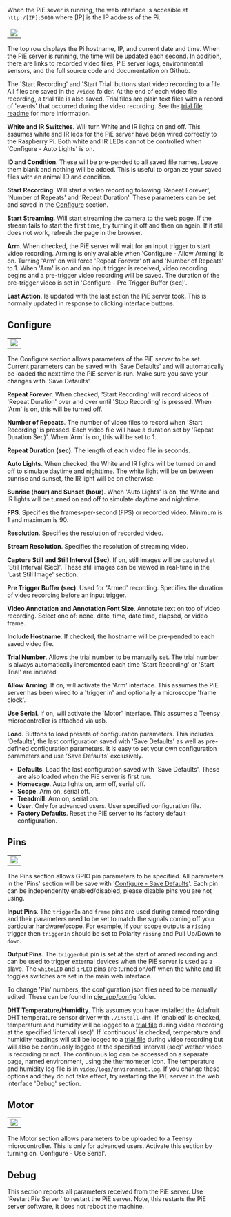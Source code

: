 When the PiE sever is running, the web interface is accesible at `http:/[IP]:5010` where [IP] is the IP address of the Pi.

<A id="web-main"></a>

<table><tr><td>
<IMG SRC="../img/web/web_main.png">
</td></tr></table>

The top row displays the Pi hostname, IP, and current date and time. When the PiE server is running, the time will be updated each second. In addition, there are links to recorded video files, PiE server logs, environmental sensors, and the full source code and documentation on Github.

The 'Start Recording' and 'Start Trial' buttons start video recording to a file. All files are saved in the `/video` folder. At the end of each video file recording, a trial file is also saved. Trial files are plain text files with a record of 'events' that occurred during the video recording. See the [trial file readme](trial-file.md) for more information.
 
**White and IR Switches**. Will turn White and IR lights on and off. This assumes white and IR leds for the PiE server have been wired correctly to the Raspberry Pi. Both white and IR LEDs cannot be controlled when 'Configure - Auto Lights' is on.

**ID and Condition**. These will be pre-pended to all saved file names. Leave them blank and nothing will be added. This is useful to organize your saved files with an animal ID and condition.

**Start Recording**. Will start a video recording following 'Repeat Forever', 'Number of Repeats' and 'Repeat Duration'. These parameters can be set and saved in the [Configure](#web-configure) section. 

**Start Streaming**. Will start streaming the camera to the web page. If the stream fails to start the first time, try turning it off and then on again. If it still does not work, refresh the page in the browser.

**Arm**. When checked, the PiE server will wait for an input trigger to start video recording. Arming is only available when 'Configure - Allow Arming' is on. Turning 'Arm' on will force 'Repeat Forever' off and 'Number of Repeats' to 1. When 'Arm' is on and an input trigger is received, video recording begins and a pre-trigger video recording will be saved. The duration of the pre-trigger video is set in 'Configure - Pre Trigger Buffer (sec)'.

**Last Action**. Is updated with the last action the PiE server took. This is normally updated in response to clicking interface buttons.


<A id="web-configure"></a>

## Configure

<table><tr><td>
<IMG SRC="../img/web/web_config.png">
</td></tr></table>

The Configure section allows parameters of the PiE server to be set. Current parameters can be saved with 'Save Defaults' and will automatically be loaded the next time the PiE server is run. Make sure you save your changes with 'Save Defaults'.

**Repeat Forever**. When checked, 'Start Recording' will record videos of 'Repeat Duration' over and over until 'Stop Recording' is pressed. When 'Arm' is on, this will be turned off.

**Number of Repeats**. The number of video files to record when 'Start Recording' is pressed. Each video file will have a duration set by 'Repeat Duration Sec)'. When 'Arm' is on, this will be set to 1.

**Repeat Duration (sec)**. The length of each video file in seconds.

**Auto Lights**. When checked, the White and IR lights will be turned on and off to simulate daytime and nighttime. The white light will be on between sunrise and sunset, the IR light will be on otherwise.

**Sunrise (hour) and Sunset (hour)**. When 'Auto Lights' is on, the White and IR lights will be turned on and off to simulate daytime and nighttime.

**FPS**. Specifies the frames-per-second (FPS) or recorded video. Minimum is 1 and maximum is 90.

**Resolution**. Specifies the resolution of recorded video.

**Stream Resolution**. Specifies the resolution of streaming video.

**Capture Still and Still Interval (Sec)**. If on, still images will be captured at 'Still Interval (Sec)'. These still images can be viewed in real-time in the 'Last Still Image' section.

**Pre Trigger Buffer (sec)**. Used for 'Armed' recording. Specifies the duration of video recording before an input trigger.

**Video Annotation and Annotation Font Size**. Annotate text on top of video recording. Select one of: none, date, time, date time, elapsed, or video frame.

**Include Hostname**. If checked, the hostname will be pre-pended to each saved video file.

**Trial Number**. Allows the trial number to be manually set. The trial number is always automatically incremented each time 'Start Recording' or 'Start Trial' are initiated.

**Allow Arming**. If on, will activate the 'Arm' interface. This assumes the PiE server has been wired to a 'trigger in' and optionally a microscope 'frame clock'.

**Use Serial**. If on, will activate the 'Motor' interface. This assumes a Teensy microcontroller is attached via usb.

**Load**. Buttons to load presets of configuration parameters. This includes 'Defaults',  the last configuration saved with 'Save Defaults' as well as pre-defined configuration parameters. It is easy to set your own configuration parameters and use 'Save Defaults' exclusively.

 - **Defaults**. Load the last configuration saved with 'Save Defaults'. These are also loaded when the PiE server is first run.
 - **Homecage**. Auto lights on, arm off, serial off.
 - **Scope**. Arm on, serial off.
 - **Treadmill**. Arm on, serial on.
 - **User**. Only for advanced users. User specified configuration file. 
 - **Factory Defaults**.  Reset the PiE server to its factory default configuration.

<A id="web-pins"></a>

## Pins

<table><tr><td>
<IMG SRC="../img/web/web_pins.png">
</td></tr></table>

The Pins section allows GPIO pin parameters to be specified. All parameters in the 'Pins' section will be save with '[Configure - Save Defaults](#web-configure)'. Each pin can be independenlty enabled/disabled, please disable pins you are not using.

**Input Pins**. The `triggerIn` and `frame` pins are used during armed recording and their parameters need to be set to match the signals coming off your particular hardware/scope. For example, if your scope outputs a `rising` trigger then `triggerIn` should be set to Polarity `rising` and Pull Up/Down to `down`.

**Output Pins**. The `triggerOut` pin is set at the start of armed recording and can be used to trigger external devices when the PiE server is used as a slave. The `whiteLED` and `irLED` pins are turned on/off when the white and IR toggles switches are set in the main web interface.

To change 'Pin' numbers, the configuration json files need to be manually edited. These can be found in [pie_app/config](pie_app/config) folder.

**DHT Temperature/Humidity**. This assumes you have installed the Adafruit DHT temperature sensor driver with `./install-dht`. If 'enabled' is checked, temperature and humidity will be logged to a [trial file](trial-file.md) during video recording at the specified 'interval (sec)'. If 'continuous' is checked, temperature and humidity readings will still be looged to a [trial file](trial-file.md) during video recording but will also be continuosly logged at the specified 'interval (sec)' wether video is recording or not. The continuous log can be accessed on a separate page, named environment, using the thermometer icon. The temperature and humidity log file is in `video/logs/environment.log`. If you change these options and they do not take effect, try restarting the PiE server in the web interface 'Debug' section.

<A id="web-motor"></a>

## Motor

<table><tr><td>
<IMG SRC="../img/web/web_motor.png">
</td></tr></table>

The Motor section allows parameters to be uploaded to a Teensy microcontroller. This is only for advanced users. Activate this section by turning on 'Configure - Use Serial'.

## Debug

This section reports all parameters received from the PiE server. Use 'Restart Pie Server' to restart the PiE server. Note, this restarts the PiE server software, it does not reboot the machine.

